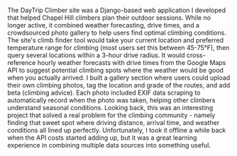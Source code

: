 The DayTrip Climber site was a Django-based web application I developed that helped Chapel Hill climbers plan their outdoor sessions. While no longer active, it combined weather forecasting, drive times, and a crowdsourced photo gallery to help users find optimal climbing conditions.
The site's climb finder tool would take your current location and preferred temperature range for climbing (most users set this between 45-75°F), then query several locations within a 3-hour drive radius. It would cross-reference hourly weather forecasts with drive times from the Google Maps API to suggest potential climbing spots where the weather would be good when you actually arrived.
I built a gallery section where users could upload their own climbing photos, tag the location and grade of the routes, and add beta (climbing advice). Each photo included EXIF data scraping to automatically record when the photo was taken, helping other climbers understand seasonal conditions.
Looking back, this was an interesting project that solved a real problem for the climbing community - namely finding that sweet spot where driving distance, arrival time, and weather conditions all lined up perfectly. Unfortunately, I took it offline a while back when the API costs started adding up, but it was a great learning experience in combining multiple data sources into something useful.
